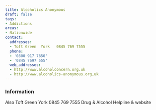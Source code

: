 ```yaml
---
title: Alcoholics Anonymous
draft: false
tags:
- Addictions
areas:
- Nationwide
contact:
  addresses:
  - Toft Green  York   0845 769 7555
  phone:
  - '0800 917 7650'
  - '0845 7697 555'
  web_addresses:
  - http://www.alcoholconcern.org.uk
  - http://www.alcoholics-anonymous.org,uk
---
```


### Information
Also  Toft Green  York   0845 769 7555
Drug & Alcohol Helpline & website

